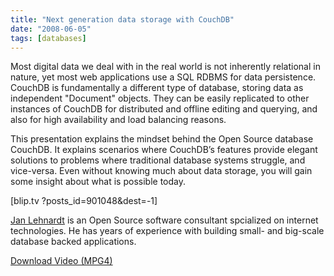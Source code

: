 ```yaml
---
title: "Next generation data storage with CouchDB"
date: "2008-06-05"
tags: [databases]
---
```


Most digital data we deal with in the real world is not inherently relational in nature, yet most web applications use a SQL RDBMS for data persistence. CouchDB is fundamentally a different type of database, storing data as independent "Document" objects. They can be easily replicated to other instances of CouchDB for distributed and offline editing and querying, and also for high availability and load balancing reasons.

This presentation explains the mindset behind the Open Source database CouchDB. It explains scenarios where CouchDB’s features provide elegant solutions to problems where traditional database systems struggle, and vice-versa. Even without knowing much about data storage, you will gain some insight about what is possible today.

\[blip.tv ?posts\_id=901048&dest=-1\]

[Jan Lehnardt](http://jan.prima.de/) is an Open Source software consultant spcialized on internet technologies. He has years of experience with building small- and big-scale database backed applications.

[Download Video (MPG4)](http://s4.video.blip.tv/1480003446953/Cubicgarden-SANY0016118.MP4)

[](http://jan.prima.de/)
